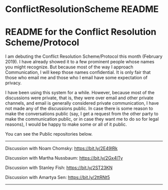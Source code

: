 # ConflictResolutionScheme README

# README for the Conflict Resolution Scheme/Protocol

I am debuting the Conflict Resolution Scheme/Protocol this
month (February 2019). I have already showed it to a few prominent people
whose names you might recognize. But because most of the way I approach
Communication, I will keep those names confidential. It is only fair that
those who email me and those who I email have some expectation of privacy.

I have been using this system for a while. However, because most of the
discussions were private, that is, they were over email and other private
channels, and email is generally considered private communication, I have
not made any of the discussions public. In case there is some reason to
make the conversations public (say, I  get a request from the other party 
to make the communication public, or in case they want me to do so for 
legal reasons), I would be happy to make some or all of it public.

You can see the Public repositories below.
_______________________________________________________________


Discussion with Noam Chomsky: https://bit.ly/2E49lRk

Discussion with Martha Nussbaum: https://bit.ly/2Gx4ITy

Discussion with Stanley Fish: https://bit.ly/2ST23KN

Discussion with Amartya Sen: https://bit.ly/2ttRNt5


_______________________________________________________________
